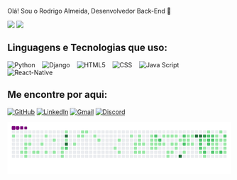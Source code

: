  Olá! Sou o Rodrigo Almeida, Desenvolvedor Back-End 👋


<div>
<img height='250px' src='https://github-readme-stats.vercel.app/api?username=lordrodrigoo&theme=transparent&show_icons=true' > 
<img height='250px 'src='https://github-readme-stats.vercel.app/api/top-langs/?username=lordrodrigoo&theme=transparent&show_icons=true&hide_progess=true' > 
</div>

## Linguagens e Tecnologias que uso:

<span>
  <img alt="Python" height="60" width="60" src="https://cdn.jsdelivr.net/gh/devicons/devicon@latest/icons/python/python-original.svg">
  &nbsp;&nbsp;
  <img alt="Django" height="60" width="60" src="https://cdn.jsdelivr.net/gh/devicons/devicon@latest/icons/django/django-plain.svg">
  &nbsp;&nbsp;
  <img alt="HTML5" height="60" width="60" src="https://cdn.jsdelivr.net/gh/devicons/devicon@latest/icons/html5/html5-original.svg">
  &nbsp;&nbsp;
  <img alt="CSS" height="60" width="60" src="https://cdn.jsdelivr.net/gh/devicons/devicon@latest/icons/css3/css3-original.svg">
  &nbsp;&nbsp;
  <img alt="Java Script" height="60" width="60" src="https://cdn.jsdelivr.net/gh/devicons/devicon@latest/icons/javascript/javascript-original.svg">
  &nbsp;&nbsp;
  <img alt="React-Native" height="60" width="60" src="https://cdn.jsdelivr.net/gh/devicons/devicon@latest/icons/react/react-original.svg">
  &nbsp;&nbsp;
  
</span>


## Me encontre por aqui:

[![GitHub](https://img.shields.io/badge/GitHub-000?style=for-the-badge&logo=github&logoColor=white)](https://github.com/lordrodrigoo)
[![LinkedIn](https://img.shields.io/badge/LinkedIn-0077B5?style=for-the-badge&logo=linkedin&logoColor=white)](https://www.linkedin.com/in/rodrigo-almeida-barros-27381b238/)
[![Gmail](https://img.shields.io/badge/Gmail-D14836?style=for-the-badge&logo=gmail&logoColor=white)](mailto:rodrigog3wconcept@gmmail.com)
[![Discord](https://img.shields.io/badge/Discord-5865F2?style=for-the-badge&logo=discord&logoColor=white)](https://discordapp.com/users/523888912737894413)

![snake gif](https://github.com/lordrodrigoo/lordrodrigoo/blob/output/github-contribution-grid-snake.gif)


